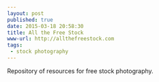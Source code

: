 ```yaml
---
layout: post
published: true
date: 2015-03-18 20:58:30
title: All the Free Stock
www-url: http://allthefreestock.com
tags: 
 - stock photography
---
```


Repository of resources for free stock photography.

